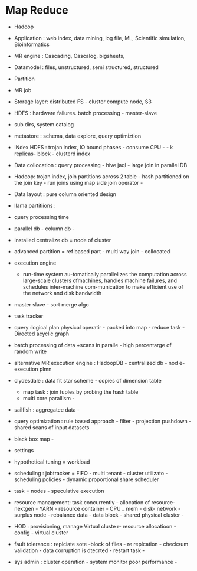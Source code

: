 # Map Reduce 
+ Hadoop 
+ Application : web index, data mining, log file, ML, Scientific simulation, Bioinformatics
+ MR engine : Cascading, Cascalog, bigsheets,
+ Datamodel : files, unstructured, semi structured, structured 
+ Partition
+ MR job 
+ Storage layer: distributed FS - cluster compute node, S3
+ HDFS : hardware failures. batch processing - master-slave 
+ sub dirs, system catalog 
+ metastore : schema, data explore, query optimiztion 
+ INdex HDFS : trojan index, IO bound phases - consume CPU - - k replicas- block - clusterd index 
+ Data collocation : query processing - hive jaql - large join in parallel DB 
+ Hadoop: trojan index, join partitions across 2 table - hash partitioned on the join key - run joins using map side join operator - 
+ Data layout : pure column oriented design 
+ llama partitiions : 
+ query processing time 
+ parallel db - column db -
+ Installed centralize db = node of cluster 
+ advanced partition = ref based part - multi way join - collocated  
+ execution engine 
    + run-time system au-tomatically parallelizes the computation across large-scale clusters ofmachines, handles machine failures, and schedules inter-machine com-munication to make efficient use of the network and disk bandwidth

+ master slave - sort merge algo 
+ task tracker 
+ query :logical plan  physical operatir - packed into map - reduce task - Directed acyclic graph 
+ batch processing of data 
+scans in paralle - high percentarge of random write 
+ alternative MR execution engine : HadoopDB - centralized db - nod e- execution plmn 
+ clydesdale : data fit star scheme - copies of dimension table     
    + map task : join tuples by probing the hash table 
    + multi core parallism - 
+ sailfish : aggregatee data - 
+ query optimization : rule based approach - filter - projection pushdown - shared scans of input datasets 
+ black box map - 
+ settings 
+ hypothetical tuning = workload
+ scheduling : jobtracker = FIFO - multi tenant - cluster utilizato - scheduling policies - dynamic proportional share scheduler 
+ task = nodes - speculative execution 
+ resource management: task concurrently - allocation of resource- nextgen - YARN - resource container - CPU _ mem - disk- network - surplus node - rebalance data - data block - shared physical cluster - 
+ HOD : provisioning, manage Virtual cluste r- resource allocatioon - config - virtual cluster 
+ fault tolerance : replciate sote -block of files - re replcation - checksum validation - data corruption is dtecrted - restart task - 
+ sys admin : cluster operation - system monitor  poor performance - 